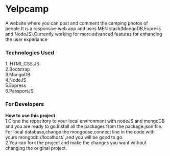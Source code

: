 # Yelpcamp
A website where you can post and comment the camping photos of people.It is a responsive web app and uses 
MEN stack(MongoDB,Express and NodeJS).Currently working for more advanced features for enhancing the user experiance <br>

<h3>Technologies Used </h3>
1. HTML,CSS,JS<br>
2.Bootstrap<br>
3.MongoDB<br>
4.NodeJS<br>
5.Express<br>
6.PassportJS<br>

<h3>For Developers </h3>
<strong>How to use this project </strong><br>
1.Clone the repository to your local environment with nodeJS and mongoDB and you are ready to go.Install all the packages from the package.json file.<br>
  For local database,change the mongoose.connect line in the code with yours mongodb://localhost/ ,and you will be good to go.<br>
2.You can fork the project and make the changes you want without changing the original project.
